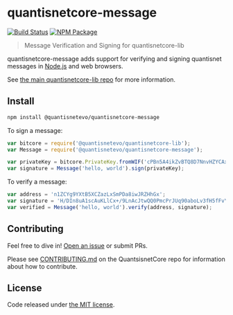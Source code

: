 # quantisnetcore-message

[![Build Status](https://img.shields.io/travis/quantisnetevo/quantisnetcore-message.svg?branch=master&style=flat-square)](https://travis-ci.org/quantisnetevo/quantisnetcore-message)
[![NPM Package](https://img.shields.io/npm/v/@quantisnetevo/quantisnetcore-message.svg?style=flat-square)](https://www.npmjs.org/package/@quantisnetevo/quantisnetcore-message)

> Message Verification and Signing for quantisnetcore-lib

quantisnetcore-message adds support for verifying and signing quantisnet messages in [Node.js](http://nodejs.org/) and web browsers.

See [the main quantisnetcore-lib repo](https://github.com/quantisnetevo/quantisnetcore-lib) for more information.

## Install

```sh
npm install @quantisnetevo/quantisnetcore-message
```

To sign a message:

```javascript
var bitcore = require('@quantisnetevo/quantisnetcore-lib');
var Message = require('@quantisnetevo/quantisnetcore-message');

var privateKey = bitcore.PrivateKey.fromWIF('cPBn5A4ikZvBTQ8D7NnvHZYCAxzDZ5Z2TSGW2LkyPiLxqYaJPBW4');
var signature = Message('hello, world').sign(privateKey);
```

To verify a message:

```javascript
var address = 'n1ZCYg9YXtB5XCZazLxSmPDa8iwJRZHhGx';
var signature = 'H/DIn8uA1scAuKLlCx+/9LnAcJtwQQ0PmcPrJUq90aboLv3fH5fFvY+vmbfOSFEtGarznYli6ShPr9RXwY9UrIY=';
var verified = Message('hello, world').verify(address, signature);
```

## Contributing

Feel free to dive in! [Open an issue](https://github.com/quantisnetevo/quantisnetcore-message/issues/new) or submit PRs.

Please see [CONTRIBUTING.md](https://github.com/quantisnetpay/quantisnet/blob/master/CONTRIBUTING.md) on the QuantsisnetCore repo for information about how to contribute.

## License

Code released under [the MIT license](LICENSE).
